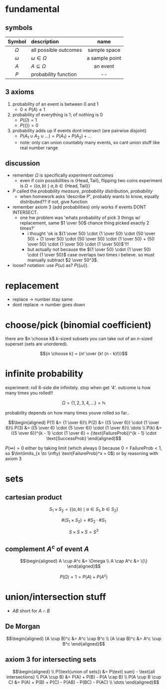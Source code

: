 <link rel=stylesheet href=../style.css>

# fundamental

## symbols
| Symbol | description | name |
| :----: | :---- | :---: |
| $\Omega$ | all possible outcomes |  sample space |
| $\omega$ | $\omega \in \Omega$ | a sample point |
| $A$ | $A \subseteq \Omega$ | an event |
| $P$ | probability function | -- |

## 3 axioms
1. probability of an event is between 0 and 1
	- $0 \leq P(A) \leq 1$
2. probability of everything is 1; of nothing is 0
	- $P(\Omega) = 1$
	- $P(\{\}) = 0$
3. probability adds up if events dont intersect (are pairwise disjoint)
	- $P(A_1 \cup A_2 \cup \dots) = P(A_1) + P(A_2) + \dots$
	- note: only can union countably many events, so cant union stuff like real number range

## discussion
- remember $\Omega$ is specifically _experiment outcomes_
	- even if coin possibilities is $\{\text{Head}, \text{Tail}\}$, flipping two coins experiment is $\Omega = \{(a, b) \mid a, b \in \{\text{Head}, \text{Tail}\}\}$
- $P$ called the *probability measure*, *probability distribution*, *probability*
	- when homework asks 'describe $P$', probably wants to know, equally distributed?? if not, give function
- remember axiom 3 (add probabilities) only works if events DONT INTERSECT.
	- one hw problem was 'whats probability of pick 3 things w/ replacement, same $1 \over 50$ chance thing picked exactly 2 times?'
		- i thought 'ok is ${1 \over 50} \cdot {1 \over 50} \cdot {50 \over 50} + {1 \over 50} \cdot {50 \over 50} \cdot {1 \over 50} + {50 \over 50} \cdot {1 \over 50} \cdot {1 \over 50}$'!!!
		- but actually not because the ${1 \over 50} \cdot {1 \over 50} \cdot {1 \over 50}$ case overlaps two times i believe. so must manually subtract $2 \over 50^3$.
- loose? notation: use $P(\omega)$ as? $P(\{\omega\})$.

# replacement
- replace $\rightarrow$ number stay same
- dont replace $\rightarrow$ number goes down

# choose/pick (binomial coefficient)
there are $n \choose k$ $k$-sized subsets you can take out of an $n$-sized superset (sets are unordered).

$${n \choose k} = {n! \over {k! (n - k)!}}$$

# infinite probability

experiment: roll 6-side die infinitely. stop when get '4'. outcome is how many times you rolled!!

$$\Omega = \{1, 2, 3, 4, ...\} = \mathbb{N}$$

probability depends on how many times youve rolled so far..

$$\begin{aligned}
P(1) &= {1 \over 6}\\
P(2) &= ({5 \over 6}) \cdot {1 \over 6}\\
P(3) &= ({5 \over 6} \cdot {5 \over 6}) \cdot {1 \over 6}\\
\dots \\
P(k) &= ({5 \over 6})^{k - 1} \cdot {1 \over 6} = (\text{FailureProb})^{k - 1} \cdot \text{SuccessProb}
\end{aligned}$$

$P(\infty) = 0$ either by taking limit (which always 0 because $0 \lt \text{FailureProb} \lt 1$, so $\lim\limits_{x \to \infty} \text{FailureProb}^x = 0$) or by reasoning with axiom 3

# sets

## cartesian product
$$S_1 \times S_2 = \{(a, b) \mid a \in S_1, b \in S_2\}$$

$$\# (S_1 \times S_2) = \# S_2 \cdot \# S_1$$

$$S \times S \times S = S^3$$

## complement $A^c$ of event $A$

$$\begin{aligned}
A \cup A^c &= \Omega \\
A \cap A^c &= \{\}
\end{aligned}$$

$$P(\Omega) = 1 = P(A) + P(A^c)$$

# union/intersection stuff

- $AB$ short for $A \cap B$

## De Morgan
$$\begin{aligned}
(A \cup B)^c &= A^c \cap B^c \\
(A \cap B)^c &= A^c \cup B^c
\end{aligned}$$

## axiom 3 for intersecting sets
$$\begin{aligned}
\\ P(\text{union of sets}) &= P\text{ sum} - \text{all intersections}
\\ P(A \cup B) &= P(A) + P(B) - P(A \cap B)
\\ P(A \cup B \cup C) &= P(A) + P(B) + P(C) - P(AB) - P(BC) - P(AC)
\\ \dots
\end{aligned}$$